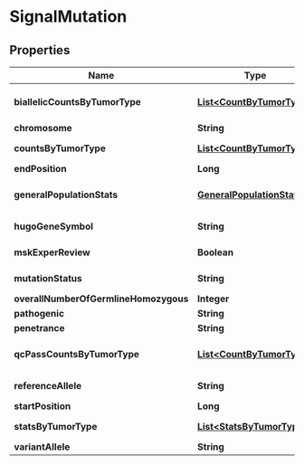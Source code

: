 
# SignalMutation

## Properties
Name | Type | Description | Notes
------------ | ------------- | ------------- | -------------
**biallelicCountsByTumorType** | [**List&lt;CountByTumorType&gt;**](CountByTumorType.md) | Biallelic Counts by Tumor Type |  [optional]
**chromosome** | **String** | Chromosome |  [optional]
**countsByTumorType** | [**List&lt;CountByTumorType&gt;**](CountByTumorType.md) | Counts by Tumor Type |  [optional]
**endPosition** | **Long** | End Position |  [optional]
**generalPopulationStats** | [**GeneralPopulationStats**](GeneralPopulationStats.md) | General Population Stats |  [optional]
**hugoGeneSymbol** | **String** | Hugo Gene Symbol |  [optional]
**mskExperReview** | **Boolean** | Msk Expert Review |  [optional]
**mutationStatus** | **String** | Mutation Status |  [optional]
**overallNumberOfGermlineHomozygous** | **Integer** |  |  [optional]
**pathogenic** | **String** | Pathogenic |  [optional]
**penetrance** | **String** | Penetrance |  [optional]
**qcPassCountsByTumorType** | [**List&lt;CountByTumorType&gt;**](CountByTumorType.md) | QC Pass Counts by Tumor Type |  [optional]
**referenceAllele** | **String** | Reference Allele |  [optional]
**startPosition** | **Long** | Start Position |  [optional]
**statsByTumorType** | [**List&lt;StatsByTumorType&gt;**](StatsByTumorType.md) | Stats By Tumor Type |  [optional]
**variantAllele** | **String** | Variant Allele |  [optional]



